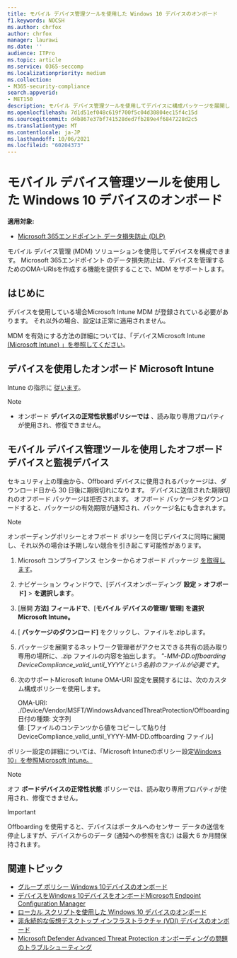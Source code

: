 ```yaml
---
title: モバイル デバイス管理ツールを使用した Windows 10 デバイスのオンボード
f1.keywords: NOCSH
ms.author: chrfox
author: chrfox
manager: laurawi
ms.date: ''
audience: ITPro
ms.topic: article
ms.service: O365-seccomp
ms.localizationpriority: medium
ms.collection:
- M365-security-compliance
search.appverid:
- MET150
description: モバイル デバイス管理ツールを使用してデバイスに構成パッケージを展開し、サービスにオンボードします。
ms.openlocfilehash: 7d1d51ef048c619f700f5c04d30804ec15f4c15d
ms.sourcegitcommit: d4b867e37bf741528ded7fb289e4f6847228d2c5
ms.translationtype: MT
ms.contentlocale: ja-JP
ms.lasthandoff: 10/06/2021
ms.locfileid: "60204373"
---
```

# <a name="onboard-windows-10-devices-using-mobile-device-management-tools"></a>モバイル デバイス管理ツールを使用した Windows 10 デバイスのオンボード

**適用対象:**

- [Microsoft 365エンドポイント データ損失防止 (DLP)](./endpoint-dlp-learn-about.md)

モバイル デバイス管理 (MDM) ソリューションを使用してデバイスを構成できます。 Microsoft 365エンドポイント のデータ損失防止は、デバイスを管理するためのOMA-URIsを作成する機能を提供することで、MDM をサポートします。


## <a name="before-you-begin"></a>はじめに
デバイスを使用している場合Microsoft Intune MDM が登録されている必要があります。 それ以外の場合、設定は正常に適用されません。 

MDM を有効にする方法の詳細については、「デバイスMicrosoft Intune [(Microsoft Intune) 」を参照してください](/mem/intune/enrollment/device-enrollment)。

## <a name="onboard-devices-using-microsoft-intune"></a>デバイスを使用したオンボード Microsoft Intune

Intune の指示に [従います](/intune/advanced-threat-protection)。

> [!NOTE]
> - オンボード **デバイスの正常性状態ポリシーでは** 、読み取り専用プロパティが使用され、修復できません。

## <a name="offboard-and-monitor-devices-using-mobile-device-management-tools"></a>モバイル デバイス管理ツールを使用したオフボードデバイスと監視デバイス

セキュリティ上の理由から、Offboard デバイスに使用されるパッケージは、ダウンロード日から 30 日後に期限切れになります。 デバイスに送信された期限切れのオフボード パッケージは拒否されます。 オフボード パッケージをダウンロードすると、パッケージの有効期限が通知され、パッケージ名にも含まれます。

> [!NOTE]
> オンボーディングポリシーとオフボード ポリシーを同じデバイスに同時に展開し、それ以外の場合は予期しない競合を引き起こす可能性があります。

1. Microsoft コンプライアンス センターからオフボード パッケージ [を取得します](https://compliance.microsoft.com/)。

2. ナビゲーション ウィンドウで、[デバイスオンボーディング **設定**  >  **オフボード]**  >  **を選択します**。

3. [展開 **方法] フィールドで**、[**モバイル デバイスの管理/ 管理] を選択Microsoft Intune。**
    
4. [ **パッケージのダウンロード]** をクリックし、ファイルを.zipします。

5. パッケージを展開するネットワーク管理者がアクセスできる共有の読み取り専用の場所に、.zip ファイルの内容を抽出します。 *"-MM-DD.offboarding DeviceCompliance_valid_until_YYYYという名前のファイルが必要です*。

6. 次のサポートMicrosoft Intune OMA-URI 設定を展開するには、次のカスタム構成ポリシーを使用します。

      OMA-URI: ./Device/Vendor/MSFT/WindowsAdvancedThreatProtection/Offboarding      
      日付の種類: 文字列      
      値: [ファイルのコンテンツから値をコピーして貼り付DeviceCompliance_valid_until_YYYY-MM-DD.offboarding ファイル]

ポリシー設定の詳細については、「Microsoft Intuneのポリシー設定[Windows 10」を参照Microsoft Intune。](/intune/deploy-use/windows-10-policy-settings-in-microsoft-intune)

> [!NOTE]
> オフ **ボードデバイスの正常性状態** ポリシーでは、読み取り専用プロパティが使用され、修復できません。

> [!IMPORTANT]
> Offboarding を使用すると、デバイスはポータルへのセンサー データの送信を停止しますが、デバイスからのデータ (通知への参照を含む) は最大 6 か月間保持されます。

## <a name="related-topics"></a>関連トピック
- [グループ ポリシー Windows 10デバイスのオンボード](dlp-configure-endpoints-gp.md)
- [デバイスをWindows 10デバイスをオンボードMicrosoft Endpoint Configuration Manager](dlp-configure-endpoints-sccm.md)
- [ローカル スクリプトを使用した Windows 10 デバイスのオンボード](dlp-configure-endpoints-script.md)
- [非永続的な仮想デスクトップ インフラストラクチャ (VDI) デバイスのオンボード](dlp-configure-endpoints-vdi.md)
- [Microsoft Defender Advanced Threat Protection オンボーディングの問題のトラブルシューティング](/windows/security/threat-protection/microsoft-defender-atp/troubleshoot-onboarding)